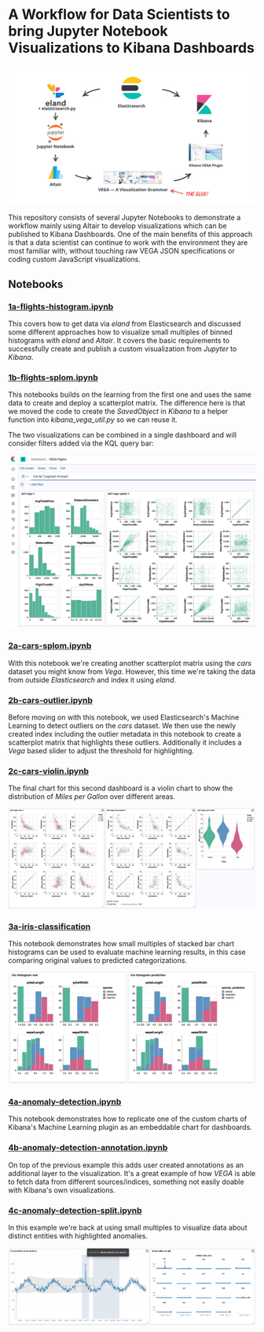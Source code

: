 # A Workflow for Data Scientists to bring Jupyter Notebook Visualizations to Kibana Dashboards

![Jupyter Kibana Workflow](assets/jupyter-kibana-workflow.jpg)

This repository consists of several Jupyter Notebooks to demonstrate a workflow mainly using Altair to develop visualizations which can be published to Kibana Dashboards. One of the main benefits of this approach is that a data scientist can continue to work with the environment they are most familiar with, without touching raw VEGA JSON specifications or coding custom JavaScript visualizations.

## Notebooks

### [1a-flights-histogram.ipynb](viz-1a-flights-histogram.ipynb)

This covers how to get data via *eland* from Elasticsearch and discussed some different approaches how to visualize small multiples of binned histograms with *eland* and *Altair*. It covers the basic requirements to successfully create and publish a custom visualization from  *Jupyter* to *Kibana*.

### [1b-flights-splom.ipynb](viz-1b-flights-splom.ipynb)

This notebooks builds on the learning from the first one and uses the same data to create and deploy a scatterplot matrix. The difference here is that we moved the code to create the *SavedObject* in *Kibana* to a helper function into *kibana_vega_util.py* so we can reuse it.

The two visualizations can be combined in a single dashboard and will consider filters added via the KQL query bar:

![Kibana Dashboard VEGA Flights](assets/kibana-dashboard-vega-flights.jpg)

### [2a-cars-splom.ipynb](viz-2a-cars-splom.ipynb)

With this notebook we're creating another scatterplot matrix using the *cars* dataset you might know from *Vega*. However, this time we're taking the data from outside *Elasticsearch* and index it using *eland*.

### [2b-cars-outlier.ipynb](viz-2b-cars-outlier.ipynb)

Before moving on with this notebook, we used Elasticsearch's Machine Learning to detect outliers on the *cars* dataset. We then use the newly created index including the outlier metadata in this notebook to create a scatterplot matrix that highlights these outliers. Additionally it includes a *Vega* based slider to adjust the threshold for highlighting.

### [2c-cars-violin.ipynb](viz-2c-cars-violin.ipynb)

The final chart for this second dashboard is a violin chart to show the distribution of *Miles per Gallon* over different areas.

![Kibana Dashboard VEGA Cars](assets/kibana-dashboard-vega-cars.jpg)

### [3a-iris-classification](viz-3a-iris-classification.ipynb)

This notebook demonstrates how small multiples of stacked bar chart histograms can be used to evaluate machine learning results, in this case comparing original values to predicted categorizations.

![Kibana Dashboard VEGA Iris](assets/kibana-dashboard-vega-iris.jpg)

### [4a-anomaly-detection.ipynb](4a-anomaly-detection.ipynb)

This notebook demonstrates how to replicate one of the custom charts of Kibana's Machine Learning plugin as an embeddable chart for dashboards.

### [4b-anomaly-detection-annotation.ipynb](4b-anomaly-detection-annotation.ipynb)

On top of the previous example this adds user created annotations as an additional layer to the visualization. It's a great example of how *VEGA* is able to fetch data from different sources/indices, something not easily doable with Kibana's own visualizations.

### [4c-anomaly-detection-split.ipynb](4c-anomaly-detection-split.ipynb)

In this example we're back at using small multiples to visualize data about distinct entities with highlighted anomalies.

![Kibana Dashboard VEGA Anomaly Detection](assets/kibana-dashboard-vega-anomaly-detection.jpg)





